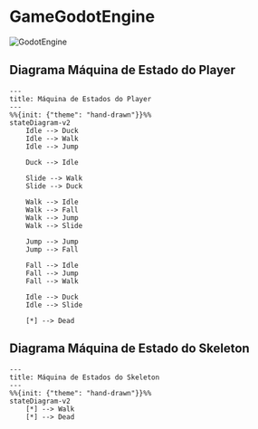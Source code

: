 # GameGodotEngine


![GodotEngine](https://github.com/user-attachments/assets/6377db01-b068-4e9c-ba3a-465a16263f35)



## Diagrama Máquina de Estado do Player
```mermaid
---
title: Máquina de Estados do Player
---
%%{init: {"theme": "hand-drawn"}}%%
stateDiagram-v2
    Idle --> Duck
    Idle --> Walk
    Idle --> Jump

    Duck --> Idle

    Slide --> Walk
    Slide --> Duck

    Walk --> Idle
    Walk --> Fall
    Walk --> Jump
    Walk --> Slide
    
    Jump --> Jump
    Jump --> Fall
    
    Fall --> Idle
    Fall --> Jump
    Fall --> Walk

    Idle --> Duck
    Idle --> Slide

	[*] --> Dead

```
## Diagrama Máquina de Estado do Skeleton
```mermaid
---
title: Máquina de Estados do Skeleton
---
%%{init: {"theme": "hand-drawn"}}%%
stateDiagram-v2
    [*] --> Walk
	[*] --> Dead

```

